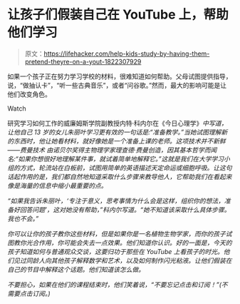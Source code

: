 # 让孩子们假装自己在 YouTube 上，帮助他们学习

> 原文：<https://lifehacker.com/help-kids-study-by-having-them-pretend-theyre-on-a-yout-1822307929>

如果一个孩子正在努力学习学校的材料，很难知道如何帮助。父母试图提供指导，说，“做抽认卡”，“听一些古典音乐”，或者“问谷歌。”然而，最大的影响可能是让他们改变角色。

Watch

研究学习如何工作的威廉姆斯学院副教授内特·科内尔在《今日心理学》[](https://www.psychologytoday.com/blog/everybody-is-stupid-except-you/201801/three-words-helped-my-13-year-old-study-better)*中写道，让他自己 13 岁的女儿朱丽叶学习更有效的一句话是:“准备教学。”当她试图理解新的东西时，他让她看材料，就好像她是一个准备上课的老师。这项技术并不新鲜——费曼技术 由诺贝尔奖得主物理学家理查德·费曼创造，因其基本哲学而闻名:“如果你想很好地理解某件事，就试着简单地解释它。”这就是我们在大学学习小组的方式，轮流站在白板前，试图用简单的英语描述天定命运或细胞呼吸。让这句话起作用的是，我们都自然地知道采取什么步骤来教导他人，它帮助我们在看起来像是海量的信息中缩小最重要的点。*

*“如果我告诉朱丽叶，‘专注于意义，思考事情为什么会是这样，组织你的想法，准备好回答问题’，这对她没有帮助，”科内尔写道。“她不知道该采取什么具体步骤。我也不会。”*

*你可以让你的孩子教你这些材料，但是如果你是一名植物生物学家，而你的孩子试图教你光合作用，你可能会失去一点效果。*他们知道你认识*。好的一面是，今天的孩子知道如何与普通观众交谈，这要归功于那些在 YouTube 上看孩子的时光。他们见过同龄人向其他孩子解释数学和艺术，以及如何制作闪光粘液。让他们假装在自己的节目中解释这个话题。他们知道该怎么做。*

*不要担心，如果在他们的课程结束时，他们笑着说，“不要忘记点击和订阅！”(不需要点击订阅。)*